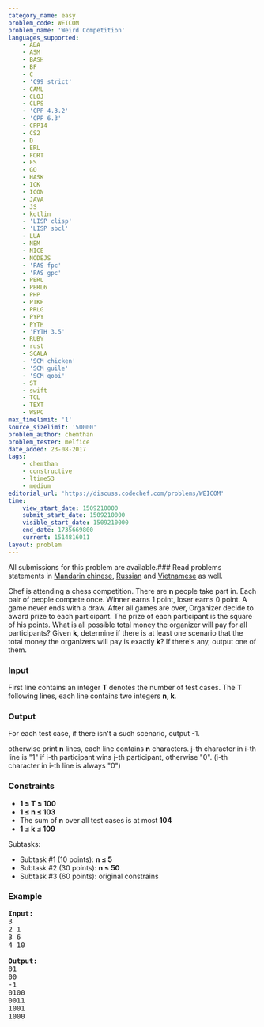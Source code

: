 ```yaml
---
category_name: easy
problem_code: WEICOM
problem_name: 'Weird Competition'
languages_supported:
    - ADA
    - ASM
    - BASH
    - BF
    - C
    - 'C99 strict'
    - CAML
    - CLOJ
    - CLPS
    - 'CPP 4.3.2'
    - 'CPP 6.3'
    - CPP14
    - CS2
    - D
    - ERL
    - FORT
    - FS
    - GO
    - HASK
    - ICK
    - ICON
    - JAVA
    - JS
    - kotlin
    - 'LISP clisp'
    - 'LISP sbcl'
    - LUA
    - NEM
    - NICE
    - NODEJS
    - 'PAS fpc'
    - 'PAS gpc'
    - PERL
    - PERL6
    - PHP
    - PIKE
    - PRLG
    - PYPY
    - PYTH
    - 'PYTH 3.5'
    - RUBY
    - rust
    - SCALA
    - 'SCM chicken'
    - 'SCM guile'
    - 'SCM qobi'
    - ST
    - swift
    - TCL
    - TEXT
    - WSPC
max_timelimit: '1'
source_sizelimit: '50000'
problem_author: chemthan
problem_tester: melfice
date_added: 23-08-2017
tags:
    - chemthan
    - constructive
    - ltime53
    - medium
editorial_url: 'https://discuss.codechef.com/problems/WEICOM'
time:
    view_start_date: 1509210000
    submit_start_date: 1509210000
    visible_start_date: 1509210000
    end_date: 1735669800
    current: 1514816011
layout: problem
---
```

All submissions for this problem are available.### Read problems statements in [Mandarin chinese](http://www.codechef.com/download/translated/LTIME53/mandarin/WEICOM.pdf), [Russian](http://www.codechef.com/download/translated/LTIME53/russian/WEICOM.pdf) and [Vietnamese](http://www.codechef.com/download/translated/LTIME53/vietnamese/WEICOM.pdf) as well.

Chef is attending a chess competition. There are **n** people take part in. Each pair of people compete once. Winner earns 1 point, loser earns 0 point. A game never ends with a draw. After all games are over, Organizer decide to award prize to each participant. The prize of each participant is the square of his points. What is all possible total money the organizer will pay for all participants? Given **k**, determine if there is at least one scenario that the total money the organizers will pay is exactly **k**? If there's any, output one of them.

### Input

First line contains an integer **T** denotes the number of test cases. The **T** following lines, each line contains two integers **n, k**.

### Output

For each test case, if there isn't a such scenario, output -1.

otherwise print **n** lines, each line contains **n** characters. j-th character in i-th line is "1" if i-th participant wins j-th participant, otherwise "0". (i-th character in i-th line is always "0")

### Constraints

- **1 ≤ T ≤ 100**
- **1 ≤ n ≤ 103**
- The sum of **n** over all test cases is at most **104**
- **1 ≤ k ≤ 109**

Subtasks:

- Subtask #1 (10 points): **n ≤ 5**
- Subtask #2 (30 points): **n ≤ 50**
- Subtask #3 (60 points): original constrains

### Example

<pre><b>Input:</b>
3
2 1
3 6
4 10

<b>Output:</b>
01
00
-1
0100
0011
1001
1000

</pre>